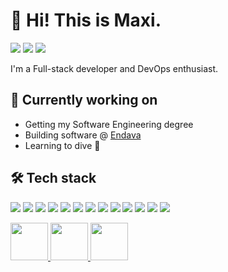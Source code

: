 # 👋 Hi! This is Maxi.

<p align="left">
<a href="https://mxgutierrez.com"><img src="https://img.shields.io/badge/-mxgutierrez.com-3423A6?style=flat&logo=Google-Chrome&logoColor=white"/></a>
<a href="https://www.linkedin.com/in/mxgutierrez/"><img src="https://img.shields.io/badge/-mxgutierrez-0077B5?style=flat&logo=Linkedin&logoColor=white"/></a>
<a href="mailto:maxigutierrez23@gmail.com"><img src="https://img.shields.io/badge/-maxigutierrez23@gmail.com-D14836?style=flat&logo=Gmail&logoColor=white"/></a>
</p>

I'm a Full-stack developer and DevOps enthusiast.

## 🚴 Currently working on

- Getting my Software Engineering degree
- Building software @ [Endava](https://www.endava.com/)
- Learning to dive 🤿

## 🛠 Tech stack

<p align="left">
  <a><img src="https://img.shields.io/badge/-JavaScript-05122A?style=flat&logo=javascript"/></a>
  <a><img src="https://img.shields.io/badge/-TypeScript-05122A?style=flat&logo=TypeScript"/></a>
  <a><img src="https://img.shields.io/badge/-HTML-05122A?style=flat&logo=HTML5"/></a>
  <a><img src="https://img.shields.io/badge/-CSS-05122A?style=flat&logo=CSS3&logoColor=1572B6"/></a>
  <a><img src="https://img.shields.io/badge/-Tailwind_CSS-05122A?style=flat&logo=tailwind-css"/></a>
<a><img src="https://img.shields.io/badge/-React-05122A?style=flat&logo=React"/></a>
  <a><img src="https://img.shields.io/badge/Vue.js-05122A?style=flat&logo=vue.js"/></a>
<a><img src="https://img.shields.io/badge/Laravel-05122A?style=flat&logo=laravel"/></a>
<a><img src="https://img.shields.io/badge/Node.js-05122A?style=flat&logo=node.js"/></a>
<a><img src="https://img.shields.io/badge/-Next.js-05122A?style=flat&logo=next.js"/></a>
<a><img src="https://img.shields.io/badge/-MySQL-05122A?style=flat-square&logo=mysql"/></a>
<a><img src="https://img.shields.io/badge/PostgreSQL-05122A?style=flat&logo=postgresql"/></a>
<a><img src="https://img.shields.io/badge/AWS-05122A?style=flat&logo=amazon-aws"/></a>
</p>

<p align="left">
  <a href="https://www.credly.com/badges/84a45e0f-7f13-40a5-a177-ee4db18cf403">
    <img src="https://user-images.githubusercontent.com/46251023/226138646-4e5554ae-cc57-4856-9403-10634fe611f8.png" height="60" />
  </a>
  <a href="https://www.credly.com/badges/d8045abb-a5ca-466d-9fcb-e46b41915fc0">
    <img src="https://user-images.githubusercontent.com/46251023/226138756-a4cc1377-b4be-49ed-b2d2-4e2c836f4e74.png" height="60" />
  </a>
  <a href="https://www.credly.com/badges/5b05198e-66fe-4bcd-8333-65adb0f2a906">
    <img src="https://user-images.githubusercontent.com/46251023/226138766-8c4c632e-cc42-4a1b-8566-1059279aac6c.png" height="60" />
  </a>
</p>
